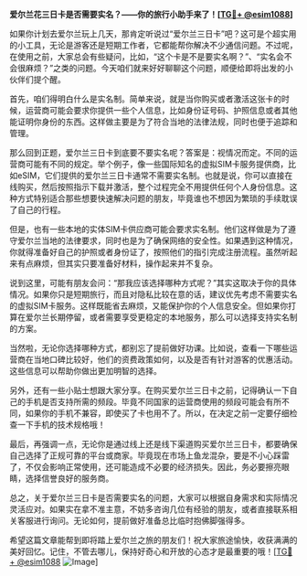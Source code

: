 **爱尔兰花三日卡是否需要实名？——你的旅行小助手来了！[[TG💪+ @esim1088](https://t.me/s/esim1088)]**

如果你计划去爱尔兰玩上几天，那肯定听说过“爱尔兰三日卡”吧？这可是个超实用的小工具，无论是游客还是短期工作者，它都能帮你解决不少通信问题。不过呢，在使用之前，大家总会有些疑问，比如，“这个卡是不是要实名啊？”、“实名会不会很麻烦？”之类的问题。今天咱们就来好好聊聊这个问题，顺便给即将出发的小伙伴们提个醒。

首先，咱们得明白什么是实名制。简单来说，就是当你购买或者激活这张卡的时候，运营商可能会要求你提供一些个人信息，比如身份证号码、护照信息或者其他能证明你身份的东西。这样做主要是为了符合当地的法律法规，同时也便于追踪和管理。

那么回到正题，爱尔兰三日卡到底要不要实名呢？答案是：视情况而定。不同的运营商可能有不同的规定。举个例子，像一些国际知名的虚拟SIM卡服务提供商，比如eSIM，它们提供的爱尔兰三日卡通常不需要实名制。也就是说，你可以直接在线购买，然后按照指示下载并激活，整个过程完全不用提供任何个人身份信息。这种方式特别适合那些想要快速解决问题的朋友，毕竟谁也不想因为繁琐的手续耽误了自己的行程。

但是，也有一些本地的实体SIM卡供应商可能会要求实名制。他们这样做是为了遵守爱尔兰当地的法律要求，同时也是为了确保网络的安全性。如果遇到这种情况，你就得准备好自己的护照或者身份证了，按照他们的指引完成注册流程。虽然听起来有点麻烦，但其实只要准备好材料，操作起来并不复杂。

说到这里，可能有朋友会问：“那我应该选择哪种方式呢？”其实这取决于你的具体情况。如果你只是短期旅行，而且对隐私比较在意的话，建议优先考虑不需要实名的虚拟SIM卡服务。这样既能省去麻烦，又能保护你的个人信息安全。但如果你打算在爱尔兰长期停留，或者需要享受更稳定的本地服务，那么可以选择支持实名制的方案。

当然啦，无论你选择哪种方式，都别忘了提前做好功课。比如说，查看一下哪些运营商在当地口碑比较好，他们的资费政策如何，以及是否有针对游客的优惠活动。这些信息可以帮助你做出更加明智的选择。

另外，还有一些小贴士想跟大家分享。在购买爱尔兰三日卡之前，记得确认一下自己的手机是否支持所需的频段。毕竟不同国家的运营商使用的频段可能会有所不同，如果你的手机不兼容，即使买了卡也用不了。所以，在决定之前一定要仔细检查一下手机的技术规格哦！

最后，再强调一点，无论你是通过线上还是线下渠道购买爱尔兰三日卡，都要确保自己选择了正规可靠的平台或商家。毕竟现在市场上鱼龙混杂，要是不小心踩雷了，不仅会影响正常使用，还可能造成不必要的经济损失。因此，务必要擦亮眼睛，选择信誉良好的服务商。

总之，关于爱尔兰三日卡是否需要实名的问题，大家可以根据自身需求和实际情况灵活应对。如果实在拿不准主意，不妨多咨询几位有经验的朋友，或者直接联系相关客服进行询问。无论如何，提前做好准备总比临时抱佛脚强得多。

希望这篇文章能帮到即将踏上爱尔兰之旅的朋友们！祝大家旅途愉快，收获满满的美好回忆。记住，不管去哪儿，保持好奇心和开放的心态才是最重要的哦！[[TG💪+ @esim1088](https://t.me/s/esim1088) ![Image](https://i.postimg.cc/4NQfJmqS/Snipaste-2025-05-13-00-14-12.png)]